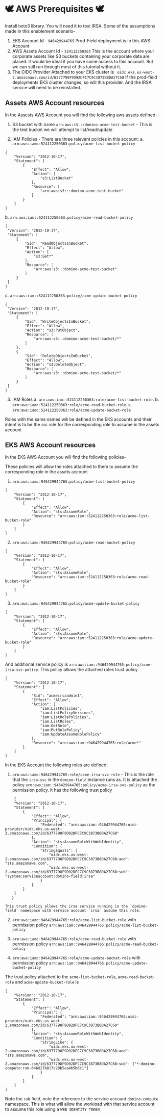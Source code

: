 # 🕊️   AWS Prerequisites 🕊️ 
Install boto3 library. You will need it to test IRSA. Some of the assumptions made in this enablement scenario-

1. EKS Account Id - `946429944765` Prod-Field deployment is in this AWS Account
2. AWS Assets Account Id - `524112250363` This is the account where your corporate assets like S3 buckets containing your corporate data are placed. 
   It would be ideal if you have some access to this account. But we can still run through most of this tutorial without it.
3. The OIDC Provider Attached to your EKS cluster is ` oidc.eks.us-west-2.amazonaws.com/id/6377798F9D92DFC7C9C3873B8DA27C68`
   If the prod-field deployments EKS cluster changes, so will this provider. And the IRSA service will need to be reinstalled.

## Assets AWS Account resources

In the Assests AWS Account you will find the following aws assets defined-

1. S3 bucket with name `arn:aws:s3:::domino-acme-test-bucket` - This is the test bucket we will attempt to list/read/update

2. IAM Policies - There are three relevant policies in this account: 
   a. `arn:aws:iam::524112250363:policy/acme-list-bucket-policy` 
   
```
{
    "Version": "2012-10-17",
    "Statement": [
        {
            "Effect": "Allow",
            "Action": [
                "s3:ListBucket"
            ],
            "Resource": [
                "arn:aws:s3:::domino-acme-test-bucket"
            ]
        }
    ]
}
```

   b.  `arn:aws:iam::524112250363:policy/acme-read-bucket-policy` 
   ```
{
    "Version": "2012-10-17",
    "Statement": [
        {
            "Sid": "ReadObjectsInBucket",
            "Effect": "Allow",
            "Action": [
                "s3:Get*"
            ],
            "Resource": [
                "arn:aws:s3:::domino-acme-test-bucket"
            ]
        }
    ]
}
```

   c.  `arn:aws:iam::524112250363:policy/acme-update-bucket-policy` 
   ```
{
    "Version": "2012-10-17",
    "Statement": [
        {
            "Sid": "WriteObjectsInBucket",
            "Effect": "Allow",
            "Action": "s3:PutObject",
            "Resource": [
                "arn:aws:s3:::domino-acme-test-bucket/*"
            ]
        },
        {
            "Sid": "DeleteObjectsInBucket",
            "Effect": "Allow",
            "Action": "s3:DeleteObject",
            "Resource": [
                "arn:aws:s3:::domino-acme-test-bucket/*"
            ]
        }
    ]
}
```

3. IAM Roles 
  a. `arn:aws:iam::524112250363:role/acme-list-bucket-role`. 
  b. `arn:aws:iam::524112250363:role/acme-read-bucket-role`
  c. `arn:aws:iam::524112250363:role/acme-update-bucket-role`
  
Roles with the same names will be defined in the EKS accounts and their intent is to be the src role for the corresponding role to assume in the assets account

## EKS AWS Account resources

In the EKS AWS Account you will find the following policies-

These policies will allow the roles attached to them to assume the corresponding role in the assets account

1. `arn:aws:iam::946429944765:policy/acme-list-bucket-policy`
```
{
    "Version": "2012-10-17",
    "Statement": [
        {
            "Effect": "Allow",
            "Action": "sts:AssumeRole",
            "Resource": "arn:aws:iam::524112250363:role/acme-list-bucket-role"
        }
    ]
}
```

2. `arn:aws:iam::946429944765:policy/acme-read-bucket-policy`
```
{
    "Version": "2012-10-17",
    "Statement": [
        {
            "Effect": "Allow",
            "Action": "sts:AssumeRole",
            "Resource": "arn:aws:iam::524112250363:role/acme-read-bucket-role"
        }
    ]
}
```

3. `arn:aws:iam::946429944765:policy/acme-update-bucket-policy`
```
{
    "Version": "2012-10-17",
    "Statement": [
        {
            "Effect": "Allow",
            "Action": "sts:AssumeRole",
            "Resource": "arn:aws:iam::524112250363:role/acme-update-bucket-role"
        }
    ]
}
```

And additional service policy is `arn:aws:iam::946429944765:policy/acme-irsa-svc-policy`. This policy allows the attached roles trust policy

```
{
    "Version": "2012-10-17",
    "Statement": [
        {
            "Sid": "acmeirsaadmin1",
            "Effect": "Allow",
            "Action": [
                "iam:ListPolicies",
                "iam:ListPolicyVersions",
                "iam:ListRolePolicies",
                "iam:ListRoles",
                "iam:GetRole",
                "iam:PutRolePolicy",
                "iam:UpdateAssumeRolePolicy"
            ],
            "Resource": "arn:aws:iam::946429944765:role/acme*"
        }
    ]
}
```

In the EKS Account the following roles are defined:
   

1. `arn:aws:iam::946429944765:role/acme-irsa-svc-role` - This is the role that the `irsa-svc` in the `domino-field` instance runs as.
    It is attached the policy `arn:aws:iam::946429944765:policy/acme-irsa-svc-policy` as the permission policy. It has the following trust policy
    
```
    {
    "Version": "2012-10-17",
    "Statement": [
        {
            "Effect": "Allow",
            "Principal": {
                "Federated": "arn:aws:iam::946429944765:oidc-provider/oidc.eks.us-west-2.amazonaws.com/id/6377798F9D92DFC7C9C3873B8DA27C68"
            },
            "Action": "sts:AssumeRoleWithWebIdentity",
            "Condition": {
                "StringEquals": {
                    "oidc.eks.us-west-2.amazonaws.com/id/6377798F9D92DFC7C9C3873B8DA27C68:aud": "sts.amazonaws.com",
                    "oidc.eks.us-west-2.amazonaws.com/id/6377798F9D92DFC7C9C3873B8DA27C68:sub": "system:serviceaccount:domino-field:irsa"
                }
            }
        }
    ]
   }
```
    This trust policy allows the irsa service running in the `domino-field` namespace with service account `irsa` assume this role.

2.  `arn:aws:iam::946429944765:role/acme-list-bucket-role`  with permission policy `arn:aws:iam::946429944765:policy/acme-list-bucket-policy`

3.  `arn:aws:iam::946429944765:role/acme-read-bucket-role`  with permission policy `arn:aws:iam::946429944765:policy/acme-read-bucket-policy`

4.  `arn:aws:iam::946429944765:role/acme-update-bucket-role`  with permission policy `arn:aws:iam::946429944765:policy/acme-update-bucket-policy`

The trust policy attached to the `acme-list-bucket-role`, `acme-read-bucket-role` and `acme-update-bucket-role` is
```
{
    "Version": "2012-10-17",
    "Statement": [
        {
            "Effect": "Allow",
            "Principal": {
                "Federated": "arn:aws:iam::946429944765:oidc-provider/oidc.eks.us-west-2.amazonaws.com/id/6377798F9D92DFC7C9C3873B8DA27C68"
            },
            "Action": "sts:AssumeRoleWithWebIdentity",
            "Condition": {
                "StringLike": {
                    "oidc.eks.us-west-2.amazonaws.com/id/6377798F9D92DFC7C9C3873B8DA27C68:aud": "sts.amazonaws.com",
                    "oidc.eks.us-west-2.amazonaws.com/id/6377798F9D92DFC7C9C3873B8DA27C68:sub": ["*:domino-compute:run-646d27b817c28b5ea4b5b0c1"]
                }
            }
        }
    ]
}
```
Note the `sub` field, note the reference to the service account `domino-compute` namespace. This is what will allow the workload with that service account to assume this role using a `WEB IDENTITY TOKEN`
